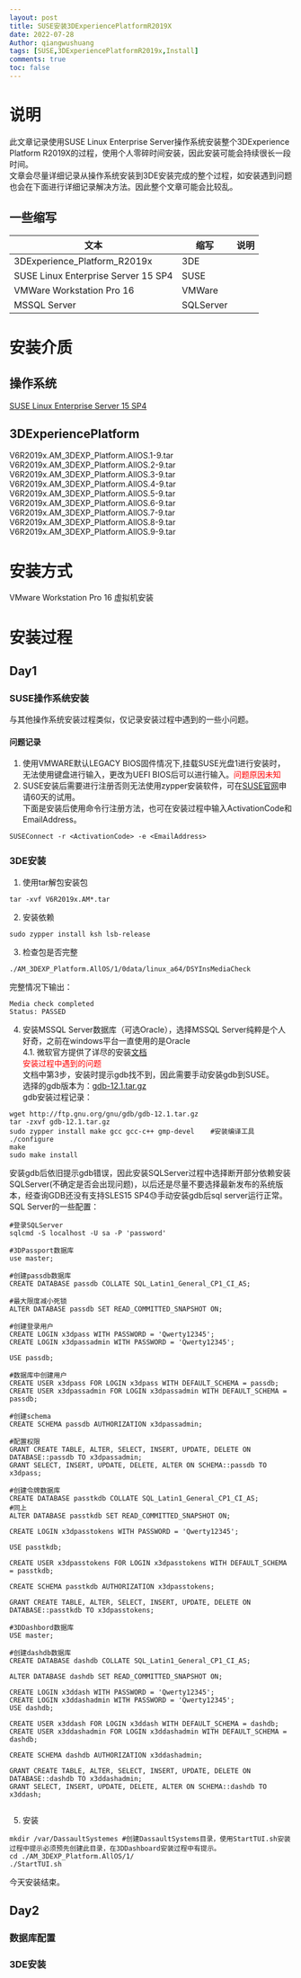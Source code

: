 ```yaml
---
layout: post
title: SUSE安装3DExperiencePlatformR2019X
date: 2022-07-28
Author: qiangwushuang 
tags: [SUSE,3DExperiencePlatformR2019x,Install]
comments: true
toc: false
---
```


# 说明
此文章记录使用SUSE Linux Enterprise Server操作系统安装整个3DExperience Platform R2019X的过程，使用个人零碎时间安装，因此安装可能会持续很长一段时间。  
文章会尽量详细记录从操作系统安装到3DE安装完成的整个过程，如安装遇到问题也会在下面进行详细记录解决方法。因此整个文章可能会比较乱。
## 一些缩写  
|文本|缩写|说明|
|-|-|-|
3DExperience_Platform_R2019x|3DE
SUSE Linux Enterprise Server 15 SP4|SUSE
VMWare Workstation Pro 16 |VMWare
MSSQL Server|SQLServer

# 安装介质
## 操作系统  
[SUSE Linux Enterprise Server 15 SP4](https://www.suse.com/download/sles/)  
## 3DExperiencePlatform  
V6R2019x.AM_3DEXP_Platform.AllOS.1-9.tar
V6R2019x.AM_3DEXP_Platform.AllOS.2-9.tar
V6R2019x.AM_3DEXP_Platform.AllOS.3-9.tar
V6R2019x.AM_3DEXP_Platform.AllOS.4-9.tar
V6R2019x.AM_3DEXP_Platform.AllOS.5-9.tar
V6R2019x.AM_3DEXP_Platform.AllOS.6-9.tar
V6R2019x.AM_3DEXP_Platform.AllOS.7-9.tar
V6R2019x.AM_3DEXP_Platform.AllOS.8-9.tar
V6R2019x.AM_3DEXP_Platform.AllOS.9-9.tar
# 安装方式
VMware Workstation Pro 16 虚拟机安装

# 安装过程
## Day1  
### SUSE操作系统安装  
与其他操作系统安装过程类似，仅记录安装过程中遇到的一些小问题。  
#### 问题记录  
1. 使用VMWARE默认LEGACY BIOS固件情况下,挂载SUSE光盘1进行安装时，无法使用键盘进行输入，更改为UEFI BIOS后可以进行输入。<font color='red'>问题原因未知</font>
2. SUSE安装后需要进行注册否则无法使用zypper安装软件，可在[SUSE官网](https://www.suse.com/download/sles/)申请60天的试用。  
下面是安装后使用命令行注册方法，也可在安装过程中输入ActivationCode和EmailAddress。
```shell
SUSEConnect -r <ActivationCode> -e <EmailAddress>
```
### 3DE安装
1. 使用tar解包安装包
```shell
tar -xvf V6R2019x.AM*.tar
```
2. 安装依赖
```shell
sudo zypper install ksh lsb-release
```
3. 检查包是否完整  
```shell
./AM_3DEXP_Platform.AllOS/1/0data/linux_a64/DSYInsMediaCheck
```
完整情况下输出：
```shell
Media check completed
Status: PASSED
```
4. 安装MSSQL Server数据库（可选Oracle），选择MSSQL Server纯粹是个人好奇，之前在windows平台一直使用的是Oracle  
4.1. 微软官方提供了详尽的安装[文档](https://docs.microsoft.com/zh-cn/sql/linux/quickstart-install-connect-suse?view=sql-server-ver15)  
<font color='red'>安装过程中遇到的问题</font>  
文档中第3步，安装时提示gdb找不到，因此需要手动安装gdb到SUSE。  
选择的gdb版本为：[gdb-12.1.tar.gz](http://ftp.gnu.org/gnu/gdb/gdb-12.1.tar.gz)  
gdb安装过程记录：
```shell
wget http://ftp.gnu.org/gnu/gdb/gdb-12.1.tar.gz
tar -zxvf gdb-12.1.tar.gz
sudo zypper install make gcc gcc-c++ gmp-devel    #安装编译工具
./configure
make
sudo make install
```
安装gdb后依旧提示gdb错误，因此安装SQLServer过程中选择断开部分依赖安装SQLServer(不确定是否会出现问题)，以后还是尽量不要选择最新发布的系统版本，经查询GDB还没有支持SLES15 SP4😓手动安装gdb后sql server运行正常。  
SQL Server的一些配置：
```shell
#登录SQLServer
sqlcmd -S localhost -U sa -P 'password' 

#3DPassport数据库
use master;

#创建passdb数据库
CREATE DATABASE passdb COLLATE SQL_Latin1_General_CP1_CI_AS;

#最大限度减小死锁
ALTER DATABASE passdb SET READ_COMMITTED_SNAPSHOT ON;

#创建登录用户
CREATE LOGIN x3dpass WITH PASSWORD = 'Qwerty12345';
CREATE LOGIN x3dpassadmin WITH PASSWORD = 'Qwerty12345';

USE passdb;

#数据库中创建用户
CREATE USER x3dpass FOR LOGIN x3dpass WITH DEFAULT_SCHEMA = passdb;
CREATE USER x3dpassadmin FOR LOGIN x3dpassadmin WITH DEFAULT_SCHEMA = passdb;

#创建schema
CREATE SCHEMA passdb AUTHORIZATION x3dpassadmin;

#配置权限
GRANT CREATE TABLE, ALTER, SELECT, INSERT, UPDATE, DELETE ON DATABASE::passdb TO x3dpassadmin;
GRANT SELECT, INSERT, UPDATE, DELETE, ALTER ON SCHEMA::passdb TO x3dpass;

#创建令牌数据库
CREATE DATABASE passtkdb COLLATE SQL_Latin1_General_CP1_CI_AS;
#同上
ALTER DATABASE passtkdb SET READ_COMMITTED_SNAPSHOT ON;

CREATE LOGIN x3dpasstokens WITH PASSWORD = 'Qwerty12345';

USE passtkdb;

CREATE USER x3dpasstokens FOR LOGIN x3dpasstokens WITH DEFAULT_SCHEMA = passtkdb;

CREATE SCHEMA passtkdb AUTHORIZATION x3dpasstokens;

GRANT CREATE TABLE, ALTER, SELECT, INSERT, UPDATE, DELETE ON DATABASE::passtkdb TO x3dpasstokens;

#3DDashbord数据库
USE master;

#创建dashdb数据库
CREATE DATABASE dashdb COLLATE SQL_Latin1_General_CP1_CI_AS;

ALTER DATABASE dashdb SET READ_COMMITTED_SNAPSHOT ON;

CREATE LOGIN x3ddash WITH PASSWORD = 'Qwerty12345';
CREATE LOGIN x3ddashadmin WITH PASSWORD = 'Qwerty12345';
USE dashdb;

CREATE USER x3ddash FOR LOGIN x3ddash WITH DEFAULT_SCHEMA = dashdb;
CREATE USER x3ddashadmin FOR LOGIN x3ddashadmin WITH DEFAULT_SCHEMA = dashdb;

CREATE SCHEMA dashdb AUTHORIZATION x3ddashadmin;

GRANT CREATE TABLE, ALTER, SELECT, INSERT, UPDATE, DELETE ON DATABASE::dashdb TO x3ddashadmin;
GRANT SELECT, INSERT, UPDATE, DELETE, ALTER ON SCHEMA::dashdb TO x3ddash;


```


5. 安装
```shell
mkdir /var/DassaultSystemes #创建DassaultSystems目录，使用StartTUI.sh安装过程中提示必须预先创建此目录，在3DDashboard安装过程中有提示。
cd ./AM_3DEXP_Platform.AllOS/1/
./StartTUI.sh
```

今天安装结束。

## Day2
### 数据库配置

### 3DE安装
